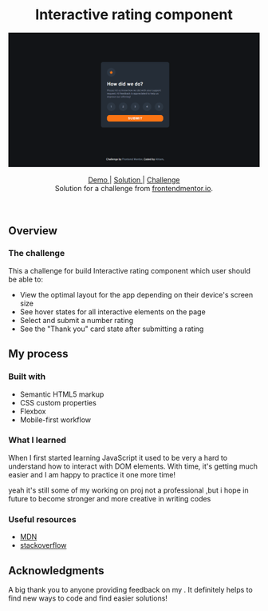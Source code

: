 <h1 align="center">Interactive rating component
</h1>

![](./screenshots/Desktop-rate.jpg)
<br>

<div align="center">
   <a href="https://ahlam-alsaffarini.github.io/1-interactive-rating/">Demo </a>
   <span> | </span>
   <a href="https://www.frontendmentor.io/solutions/interactive-rating-component-Ld4685UP1m">Solution </a>
   <span> | </span>
   <a href="https://www.frontendmentor.io/challenges/interactive-rating-component-koxpeBUmI">Challenge </a>
</div>

<div align="center">
   Solution for a challenge from  <a href="https://www.frontendmentor.io/challenges/interactive-rating-component-koxpeBUmI" target="_blank">frontendmentor.io</a>.
</div>
<br>
<br>

## Overview

### The challenge

This a challenge for build Interactive rating component which user should be able to:

- View the optimal layout for the app depending on their device's screen size
- See hover states for all interactive elements on the page
- Select and submit a number rating
- See the "Thank you" card state after submitting a rating

## My process

### Built with

- Semantic HTML5 markup
- CSS custom properties
- Flexbox
- Mobile-first workflow

### What I learned

When I first started learning JavaScript it used to be very a hard to understand how to interact with DOM elements. With time, it's getting much easier and I am happy to practice it one more time!

yeah it's still some of my working on proj not a professional ,but i hope in future to become stronger and more creative in writing codes

### Useful resources

- [MDN](https://developer.mozilla.org/en-US/)
- [stackoverflow](https://stackoverflow.com/)

## Acknowledgments

A big thank you to anyone providing feedback on my . It definitely helps to find new ways to code and find easier solutions!
